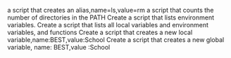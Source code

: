 a script that creates an alias,name=ls,value=rm
a script that counts the number of directories in the PATH
Create a script that lists environment variables.
Create a script that lists all local variables and environment variables, and functions
Create a script that creates a new local variable,name:BEST,value:School
Create a script that creates a new global variable, name: BEST,value :School
